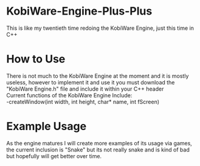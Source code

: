 # KobiWare-Engine-Plus-Plus
This is like my twentieth time redoing the KobiWare Engine, just this time in C++  
# How to Use  
There is not much to the KobiWare Engine at the moment and it is mostly useless, however to implement it and use it you must download the "KobiWare Engine.h" file and include it within your C++ header  
Current functions of the KobiWare Engine Include:  
  -createWindow(int width, int height, char* name, int fScreen)  
   
# Example Usage  
As the engine matures I will create more examples of its usage via games, the current inclusion is "Snake" but its not really snake and is kind of bad but hopefully will get better over time.  
